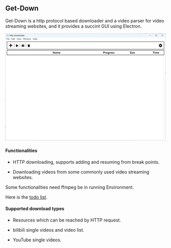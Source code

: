 ## Get-Down

Get-Down is a http protocol based downloader and a video parser for video streaming websites, and it provides a succint GUI using Electron.

![GUI](./resources/GUI.png)

#### Functionalities

- HTTP downloading, supports adding and resuming from break points.

- Downloading videos from some commonly used video streaming websites.

Some functionalities need ffmpeg be in running Environment.

Here is the [todo list](./docs/todo.md).

#### Supported download types

- Resources which can be reached by HTTP request.

- bilibili single videos and video list.

- YouTube single videos.




